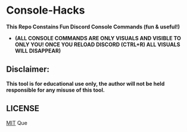 # Console-Hacks
**This Repo Constains Fun Discord Console Commands (fun & useful!)**
- **(ALL CONSOLE COMMANDS ARE ONLY VISUALS AND VISIBLE TO ONLY YOU! ONCE YOU RELOAD DISCORD (CTRL+R) ALL VISUALS WILL DISAPPEAR)**
## **Disclaimer:**
**This tool is for educational use only, the author will not be held responsible for any misuse of this tool.**
## LICENSE

[MIT](https://github.com/cutieQue/Discord-Server-Lookup/blob/main/LICENSE)  Que
